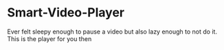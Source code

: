 # Smart-Video-Player
Ever felt sleepy enough to pause a video but also lazy enough to not do it. This is the player for you then
